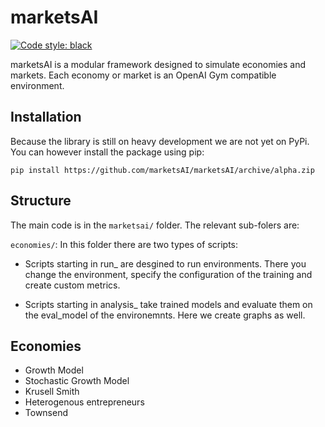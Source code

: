 # marketsAI

[![Code style: black](https://img.shields.io/badge/code%20style-black-000000.svg)](https://github.com/psf/black)

marketsAI is a modular framework designed to simulate economies and markets. Each economy or market is an OpenAI Gym compatible environment.

## Installation

Because the library is still on heavy development we are not yet on PyPi. You can however install the package using pip:

```shell
pip install https://github.com/marketsAI/marketsAI/archive/alpha.zip
```

## Structure

The main code is in the `marketsai/` folder. The relevant sub-folers are:

`economies/`: In this folder there are two types of scripts:

- Scripts starting in run_ are desgined to run environments. There you change the environment, specify the configuration of the training and create custom metrics.

- Scripts starting in analysis_ take trained models and evaluate them on the eval_model of the environemnts. Here we create graphs as well.

## Economies

- Growth Model
- Stochastic Growth Model
- Krusell Smith
- Heterogenous entrepreneurs
- Townsend
